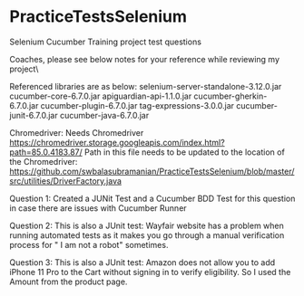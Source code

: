# PracticeTestsSelenium
Selenium Cucumber Training project test questions

Coaches, please see below notes for your reference while reviewing my project\

Referenced libraries are as below:
selenium-server-standalone-3.12.0.jar
cucumber-core-6.7.0.jar
apiguardian-api-1.1.0.jar
cucumber-gherkin-6.7.0.jar
cucumber-plugin-6.7.0.jar
tag-expressions-3.0.0.jar
cucumber-junit-6.7.0.jar
cucumber-java-6.7.0.jar

Chromedriver: 
Needs Chromedriver https://chromedriver.storage.googleapis.com/index.html?path=85.0.4183.87/
Path in this file needs to be updated to the location of the Chromedriver:
https://github.com/swbalasubramanian/PracticeTestsSelenium/blob/master/src/utilities/DriverFactory.java

Question 1:
Created a JUNit Test and a Cucumber BDD Test for this question in case there are issues with Cucumber Runner

Question 2:
This is also a JUnit test:
Wayfair website has a problem when running automated tests as it makes you go through a manual verification process for " I am not a robot" sometimes.

Question 3:
This is also a JUnit test:
Amazon does not allow you to add iPhone 11 Pro to the Cart without signing in to verify eligibility.
So I used the Amount from the product page.

